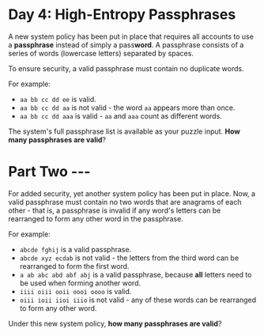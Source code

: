 # Day 4: High-Entropy Passphrases
A new system policy has been put in place that requires all accounts to use a **passphrase** instead of simply a 
pass**word**. A passphrase consists of a series of words (lowercase letters) separated by spaces.

To ensure security, a valid passphrase must contain no duplicate words.

For example:
* `aa bb cc dd ee` is valid.
* `aa bb cc dd aa` is not valid - the word `aa` appears more than once.
* `aa bb cc dd aaa` is valid - `aa` and `aaa` count as different words.

The system's full passphrase list is available as your puzzle input. **How many passphrases are valid**?

# Part Two ---
For added security, yet another system policy has been put in place. Now, a valid passphrase must contain no two words 
that are anagrams of each other - that is, a passphrase is invalid if any word's letters can be rearranged to form any 
other word in the passphrase.

For example:
* `abcde fghij` is a valid passphrase.
* `abcde xyz ecdab` is not valid - the letters from the third word can be rearranged to form the first word.
* `a ab abc abd abf abj` is a valid passphrase, because **all** letters need to be used when forming another word.
* `iiii oiii ooii oooi oooo` is valid.
* `oiii ioii iioi iiio` is not valid - any of these words can be rearranged to form any other word.

Under this new system policy, **how many passphrases are valid**?
